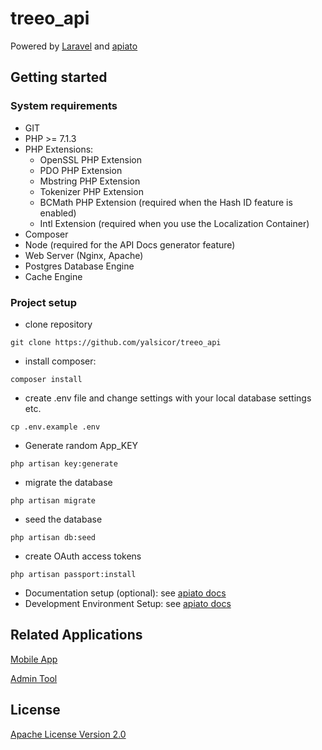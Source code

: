 # treeo_api
Powered by [Laravel](https://github.com/laravel/laravel) and [apiato](https://github.com/apiato/apiato)

## Getting started

### System requirements
* GIT
* PHP >= 7.1.3
* PHP Extensions:
  * OpenSSL PHP Extension
  * PDO PHP Extension
  * Mbstring PHP Extension
  * Tokenizer PHP Extension
  * BCMath PHP Extension (required when the Hash ID feature is enabled)
  * Intl Extension (required when you use the Localization Container)
* Composer
* Node (required for the API Docs generator feature)
* Web Server (Nginx, Apache)
* Postgres Database Engine
* Cache Engine

### Project setup
* clone repository
```
git clone https://github.com/yalsicor/treeo_api
```
* install composer: 
```
composer install
```
* create .env file and change settings with your local database settings etc.
```
cp .env.example .env
```
* Generate random App_KEY
```
php artisan key:generate
```
* migrate the database
```
php artisan migrate
```
* seed the database
```
php artisan db:seed
```
* create OAuth access tokens
```
php artisan passport:install
```
* Documentation setup (optional): see [apiato docs](http://docs.apiato.io/getting-started/installation/#4-documentation-setup)
* Development Environment Setup: see [apiato docs](http://docs.apiato.io/getting-started/installation/#b-development-environment-setup)


## Related Applications

[Mobile App](https://github.com/b-lack/treeo_app)

[Admin Tool](https://github.com/fxhinze/treeo_admin)

## License

[Apache License Version 2.0](./LICENSE)
